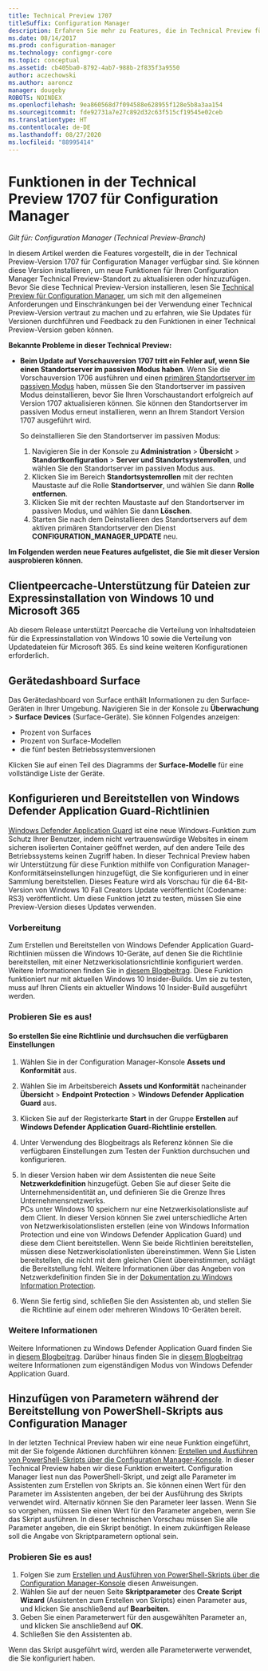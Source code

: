 ```yaml
---
title: Technical Preview 1707
titleSuffix: Configuration Manager
description: Erfahren Sie mehr zu Features, die in Technical Preview für Configuration Manager-Version 1707 zur Verfügung stehen.
ms.date: 08/14/2017
ms.prod: configuration-manager
ms.technology: configmgr-core
ms.topic: conceptual
ms.assetid: cb405ba0-8792-4ab7-988b-2f835f3a9550
author: aczechowski
ms.author: aaroncz
manager: dougeby
ROBOTS: NOINDEX
ms.openlocfilehash: 9ea860568d7f094588e628955f128e5b8a3aa154
ms.sourcegitcommit: fde92731a7e27c892d32c63f515cf19545e02ceb
ms.translationtype: HT
ms.contentlocale: de-DE
ms.lasthandoff: 08/27/2020
ms.locfileid: "88995414"
---
```

# <a name="capabilities-in-technical-preview-1707-for-configuration-manager"></a>Funktionen in der Technical Preview 1707 für Configuration Manager

*Gilt für: Configuration Manager (Technical Preview-Branch)*

In diesem Artikel werden die Features vorgestellt, die in der Technical Preview-Version 1707 für Configuration Manager verfügbar sind. Sie können diese Version installieren, um neue Funktionen für Ihren Configuration Manager Technical Preview-Standort zu aktualisieren oder hinzuzufügen. Bevor Sie diese Technical Preview-Version installieren, lesen Sie [Technical Preview für Configuration Manager](../../core/get-started/technical-preview.md), um sich mit den allgemeinen Anforderungen und Einschränkungen bei der Verwendung einer Technical Preview-Version vertraut zu machen und zu erfahren, wie Sie Updates für Versionen durchführen und Feedback zu den Funktionen in einer Technical Preview-Version geben können.     


<!--  Known Issues Template   
**Known Issues in this Technical Preview:**
-   **Issue Name**. Details
    Workaround details.
-->

**Bekannte Probleme in dieser Technical Preview:**
- **Beim Update auf Vorschauversion 1707 tritt ein Fehler auf, wenn Sie einen Standortserver im passiven Modus haben**. Wenn Sie die Vorschauversion 1706 ausführen und einen [primären Standortserver im passiven Modus](capabilities-in-technical-preview-1706.md#site-server-role-high-availability) haben, müssen Sie den Standortserver im passiven Modus deinstallieren, bevor Sie Ihren Vorschaustandort erfolgreich auf Version 1707 aktualisieren können. Sie können den Standortserver im passiven Modus erneut installieren, wenn an Ihrem Standort Version 1707 ausgeführt wird.

  So deinstallieren Sie den Standortserver im passiven Modus:
  1. Navigieren Sie in der Konsole zu **Administration** > **Übersicht** > **Standortkonfiguration** > **Server und Standortsystemrollen**, und wählen Sie den Standortserver im passiven Modus aus.
  2. Klicken Sie im Bereich **Standortsystemrollen** mit der rechten Maustaste auf die Rolle **Standortserver**, und wählen Sie dann **Rolle entfernen**.
  3. Klicken Sie mit der rechten Maustaste auf den Standortserver im passiven Modus, und wählen Sie dann **Löschen**.
  4. Starten Sie nach dem Deinstallieren des Standortservers auf dem aktiven primären Standortserver den Dienst **CONFIGURATION_MANAGER_UPDATE** neu.



**Im Folgenden werden neue Features aufgelistet, die Sie mit dieser Version ausprobieren können.**  

<!--  Rough Section Template
##  FEATURE

### Procedure 1
### Try it out!  
 Try to complete the following tasks and then send us **Feedback** from the **Home** tab of the Ribbon to let us know how it worked:
 -  Task 1
 -  Task 2              
-->

## <a name="client-peer-cache-support-for-express-installation-files-for-windows-10-and-microsoft-365"></a>Clientpeercache-Unterstützung für Dateien zur Expressinstallation von Windows 10 und Microsoft 365
<!-- 1352486 -->
Ab diesem Release unterstützt Peercache die Verteilung von Inhaltsdateien für die Expressinstallation von Windows 10 sowie die Verteilung von Updatedateien für Microsoft 365. Es sind keine weiteren Konfigurationen erforderlich.

## <a name="surface-device-dashboard"></a>Gerätedashboard Surface
<!--1355788-->
Das Gerätedashboard von Surface enthält Informationen zu den Surface-Geräten in Ihrer Umgebung. Navigieren Sie in der Konsole zu **Überwachung** > **Surface Devices** (Surface-Geräte). Sie können Folgendes anzeigen:
- Prozent von Surfaces
- Prozent von Surface-Modellen
- die fünf besten Betriebssystemversionen

Klicken Sie auf einen Teil des Diagramms der **Surface-Modelle** für eine vollständige Liste der Geräte.  

## <a name="configure-and-deploy-windows-defender-application-guard-policies"></a>Konfigurieren und Bereitstellen von Windows Defender Application Guard-Richtlinien
<!-- 1351960 -->

[Windows Defender Application Guard](https://blogs.windows.com/msedgedev/2016/09/27/application-guard-microsoft-edge/#XLxEbcpkuKcFebrw.97) ist eine neue Windows-Funktion zum Schutz Ihrer Benutzer, indem nicht vertrauenswürdige Websites in einem sicheren isolierten Container geöffnet werden, auf den andere Teile des Betriebssystems keinen Zugriff haben. In dieser Technical Preview haben wir Unterstützung für diese Funktion mithilfe von Configuration Manager-Konformitätseinstellungen hinzugefügt, die Sie konfigurieren und in einer Sammlung bereitstellen. Dieses Feature wird als Vorschau für die 64-Bit-Version von Windows 10 Fall Creators Update veröffentlicht (Codename: RS3) veröffentlicht. Um diese Funktion jetzt zu testen, müssen Sie eine Preview-Version dieses Updates verwenden.

### <a name="before-you-start"></a>Vorbereitung

Zum Erstellen und Bereitstellen von Windows Defender Application Guard-Richtlinien müssen die Windows 10-Geräte, auf denen Sie die Richtlinie bereitstellen, mit einer Netzwerkisolationsrichtlinie konfiguriert werden. Weitere Informationen finden Sie in [diesem Blogbeitrag](https://blogs.windows.com/msedgedev/2016/09/27/application-guard-microsoft-edge/#BmJGKPfSjHHzsMmI.97). Diese Funktion funktioniert nur mit aktuellen Windows 10 Insider-Builds. Um sie zu testen, muss auf Ihren Clients ein aktueller Windows 10 Insider-Build ausgeführt werden.

### <a name="try-it-out"></a>Probieren Sie es aus!

#### <a name="to-create-a-policy-and-to-browse-the-available-settings"></a>So erstellen Sie eine Richtlinie und durchsuchen die verfügbaren Einstellungen

1. Wählen Sie in der Configuration Manager-Konsole **Assets und Konformität** aus.
2. Wählen Sie im Arbeitsbereich **Assets und Konformität** nacheinander **Übersicht** > **Endpoint Protection** > **Windows Defender Application Guard** aus.
3. Klicken Sie auf der Registerkarte **Start** in der Gruppe **Erstellen** auf **Windows Defender Application Guard-Richtlinie erstellen**.
4. Unter Verwendung des Blogbeitrags als Referenz können Sie die verfügbaren Einstellungen zum Testen der Funktion durchsuchen und konfigurieren.
5. In dieser Version haben wir dem Assistenten die neue Seite **Netzwerkdefinition** hinzugefügt. Geben Sie auf dieser Seite die Unternehmensidentität an, und definieren Sie die Grenze Ihres Unternehmensnetzwerks.<br>PCs unter Windows 10 speichern nur eine Netzwerkisolationsliste auf dem Client. In dieser Version können Sie zwei unterschiedliche Arten von Netzwerkisolationslisten erstellen (eine von Windows Information Protection und eine von Windows Defender Application Guard) und diese dem Client bereitstellen. Wenn Sie beide Richtlinien bereitstellen, müssen diese Netzwerkisolationlisten übereinstimmen. Wenn Sie Listen bereitstellen, die nicht mit dem gleichen Client übereinstimmen, schlägt die Bereitstellung fehl.
Weitere Informationen über das Angeben von Netzwerkdefinition finden Sie in der [Dokumentation zu Windows Information Protection](/windows/security/information-protection/windows-information-protection/create-wip-policy-using-configmgr).

6. Wenn Sie fertig sind, schließen Sie den Assistenten ab, und stellen Sie die Richtlinie auf einem oder mehreren Windows 10-Geräten bereit.

### <a name="further-reading"></a>Weitere Informationen
Weitere Informationen zu Windows Defender Application Guard finden Sie in [diesem Blogbeitrag](https://blogs.windows.com/msedgedev/2016/09/27/application-guard-microsoft-edge/#BmJGKPfSjHHzsMmI.97). Darüber hinaus finden Sie in [diesem Blogbeitrag](https://techcommunity.microsoft.com/t5/Windows-Insider-Program/Windows-Defender-Application-Guard-Standalone-mode/td-p/66903) weitere Informationen zum eigenständigen Modus von Windows Defender Application Guard.

## <a name="add-parameters-when-you-deploy-powershell-scripts-from-configuration-manager"></a>Hinzufügen von Parametern während der Bereitstellung von PowerShell-Skripts aus Configuration Manager

<!-- 1236459 --->

In der letzten Technical Preview haben wir eine neue Funktion eingeführt, mit der Sie folgende Aktionen durchführen können: [Erstellen und Ausführen von PowerShell-Skripts über die Configuration Manager-Konsole](capabilities-in-technical-preview-1706.md#create-and-run-powershell-scripts-from-the-configuration-manager-console).
In dieser Technical Preview haben wir diese Funktion erweitert. Configuration Manager liest nun das PowerShell-Skript, und zeigt alle Parameter im Assistenten zum Erstellen von Skripts an. Sie können einen Wert für den Parameter im Assistenten angeben, der bei der Ausführung des Skripts verwendet wird. Alternativ können Sie den Parameter leer lassen. Wenn Sie so vorgehen, müssen Sie einen Wert für den Parameter angeben, wenn Sie das Skript ausführen.
In dieser technischen Vorschau müssen Sie alle Parameter angeben, die ein Skript benötigt. In einem zukünftigen Release soll die Angabe von Skriptparametern optional sein.

### <a name="try-it-out"></a>Probieren Sie es aus!

1. Folgen Sie zum [Erstellen und Ausführen von PowerShell-Skripts über die Configuration Manager-Konsole](capabilities-in-technical-preview-1706.md#create-and-run-powershell-scripts-from-the-configuration-manager-console) diesen Anweisungen.
2. Wählen Sie auf der neuen Seite **Skriptparameter** des **Create Script Wizard** (Assistenten zum Erstellen von Skripts) einen Parameter aus, und klicken Sie anschließend auf **Bearbeiten**.
3. Geben Sie einen Parameterwert für den ausgewählten Parameter an, und klicken Sie anschließend auf **OK**.
4. Schließen Sie den Assistenten ab.

Wenn das Skript ausgeführt wird, werden alle Parameterwerte verwendet, die Sie konfiguriert haben.